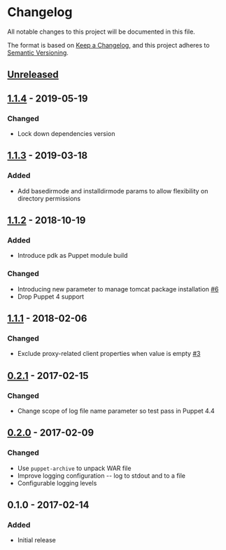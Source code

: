 # Changelog

All notable changes to this project will be documented in this file.

The format is based on [Keep a Changelog](https://keepachangelog.com/en/1.0.0/),
and this project adheres to [Semantic Versioning](https://semver.org/spec/v2.0.0.html).

## [Unreleased]

## [1.1.4] - 2019-05-19
### Changed
- Lock down dependencies version

## [1.1.3] - 2019-03-18
### Added
- Add basedirmode and installdirmode params to allow flexibility on directory permissions

## [1.1.2] - 2018-10-19
### Added
- Introduce pdk as Puppet module build

### Changed
- Introducing new parameter to manage tomcat package installation [#6]
- Drop Puppet 4 support

## [1.1.1] - 2018-02-06
### Changed
- Exclude proxy-related client properties when value is empty [#3]

## [0.2.1] - 2017-02-15
### Changed
- Change scope of log file name parameter so test pass in Puppet 4.4

## [0.2.0] - 2017-02-09
### Changed
- Use `puppet-archive` to unpack WAR file
- Improve logging configuration -- log to stdout and to a file
- Configurable logging levels

## 0.1.0 - 2017-02-14
### Added
- Initial release

[#3]: https://github.com/shinesolutions/puppet-simianarmy/issues/3
[#6]: https://github.com/shinesolutions/puppet-simianarmy/issues/6

[Unreleased]: https://github.com/shinesolutions/puppet-simianarmy/compare/1.1.4...HEAD
[1.1.4]: https://github.com/shinesolutions/puppet-simianarmy/compare/1.1.3...1.1.4
[1.1.3]: https://github.com/shinesolutions/puppet-simianarmy/compare/1.1.2...1.1.3
[1.1.2]: https://github.com/shinesolutions/puppet-simianarmy/compare/1.1.1...1.1.2
[1.1.1]: https://github.com/shinesolutions/puppet-simianarmy/compare/0.2.1...1.1.1
[0.2.1]: https://github.com/shinesolutions/puppet-simianarmy/compare/0.2.0...0.2.1
[0.2.0]: https://github.com/shinesolutions/puppet-simianarmy/compare/0.1.0...0.2.0
